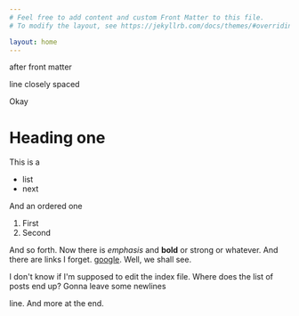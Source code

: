 ```yaml
---
# Feel free to add content and custom Front Matter to this file.
# To modify the layout, see https://jekyllrb.com/docs/themes/#overriding-theme-defaults

layout: home
---
```

after front matter

line
closely spaced

Okay

# Heading one

This is a

- list
- next

And an ordered one

1. First
1. Second

And so forth. Now there is *emphasis* and **bold** or strong or
whatever. And there are links I forget. [google](http://google.com).
Well, we shall see.

I don't know if I'm supposed to edit the index file. Where does the
list of posts end up? Gonna leave some newlines





line. And more at the end.






